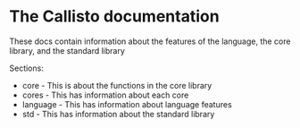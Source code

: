 # The Callisto documentation
These docs contain information about the features of the language, the core library,
and the standard library

Sections:

- core \- This is about the functions in the core library
- cores \- This has information about each core
- language \- This has information about language features
- std \- This has information about the standard library
